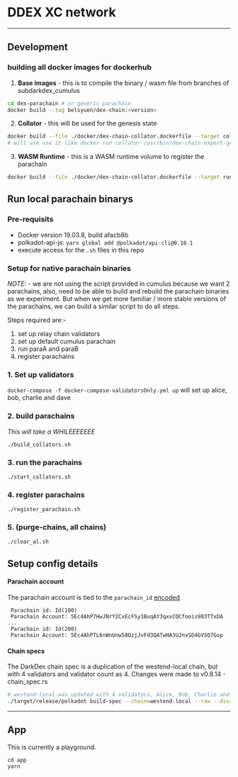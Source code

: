 # DDEX XC network





___
## Development

### building all docker images for dockerhub

1. **Base images** - this is to compile the binary / wasm file from branches of subdarkdex_cumulus

```sh
cd dex-parachain # or generic-parachain
docker build --tag belsyuen/dex-chain:<version>
```

2. **Collator** - this will be used for the genesis state

```sh
docker build --file ./docker/dex-chain-collator.dockerfile --target collator --tag belsyuen/dex-collator:<version> ./docker
# will use use it like docker run collator /usr/bin/dex-chain export-genesis-state /data/genesis-state
```

3. **WASM Runtime** - this is a WASM runtime volume to register the parachain

```sh
docker build --file ./docker/dex-chain-collator.dockerfile --target runtime --tag belsyuen/dex-runtime:<version> ./docker
```


## Run local parachain binarys
### Pre-requisits
- Docker version 19.03.8, build afacb8b
- polkadot-api-js: `yarn global add @polkadot/api-cli@0.18.1`
- execute access for the `.sh` files in this repo

### Setup for native parachain binaries

*NOTE:* - we are not using the script provided in cumulus because we want 2 parachains, also, need to be able to build and rebuild the parachain binaries as we experiment. But when we get more familiar / more stable versions of the parachains, we can build a similar script to do all steps. 

Steps required are:-
1. set up relay chain validators
1. set up default cumulus parachain 
1. run paraA and paraB
1. register parachains


### 1. Set up validators
`docker-compose -f docker-compose-validatorsOnly.yml up` will set up alice, bob, charlie and dave

### 2. build parachains
_This will take a WHILEEEEEEE_
```
./build_collators.sh
```

### 3. run the parachains
```
./start_collators.sh
```

### 4. register parachains
```
./register_parachain.sh
```

### 5. (purge-chains, all chains)
```
./clear_al.sh
```


## Setup config details
#### Parachain account

The parachain account is tied to the `parachain_id` [encoded](https://github.com/paritytech/polkadot/blob/master/parachain/src/primitives.rs#L164)

```
 Parachain id: Id(100)
 Parachain Account: 5Ec4AhP7HwJNrY2CxEcFSy1BuqAY3qxvCQCfoois983TTxDA
... 
 Parachain id: Id(200)
 Parachain Account: 5Ec4AhPTL6nWnUnw58QzjJvFd3QATwHA3UJnvSD4GVSQ7Gop
```


#### Chain specs
The DarkDex chain spec is a duplication of the westend-local chain, but with 4 validators and validator count as 4. Changes were made to v0.8.14 - chain_spec.rs

```sh
# westend-local was updated with 4 validators, Alice, Bob, Charlie and Dave
./target/release/polkadot build-spec --chain=westend-local --raw --disable-default-bootnode > ddex_raw.json
```

___
## App

This is currently a playground. 

```
cd app
yarn
```


